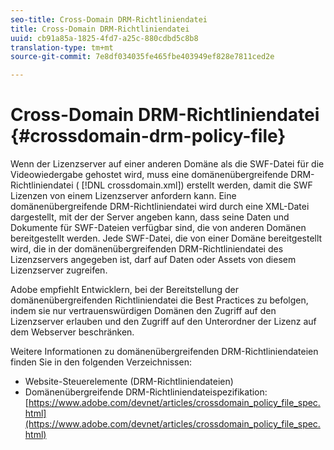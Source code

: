 ```yaml
---
seo-title: Cross-Domain DRM-Richtliniendatei
title: Cross-Domain DRM-Richtliniendatei
uuid: cb91a85a-1825-4fd7-a25c-880cdbd5c8b8
translation-type: tm+mt
source-git-commit: 7e8df034035fe465fbe403949ef828e7811ced2e

---
```



# Cross-Domain DRM-Richtliniendatei {#crossdomain-drm-policy-file}

Wenn der Lizenzserver auf einer anderen Domäne als die SWF-Datei für die Videowiedergabe gehostet wird, muss eine domänenübergreifende DRM-Richtliniendatei ( [!DNL crossdomain.xml]) erstellt werden, damit die SWF Lizenzen von einem Lizenzserver anfordern kann. Eine domänenübergreifende DRM-Richtliniendatei wird durch eine XML-Datei dargestellt, mit der der Server angeben kann, dass seine Daten und Dokumente für SWF-Dateien verfügbar sind, die von anderen Domänen bereitgestellt werden. Jede SWF-Datei, die von einer Domäne bereitgestellt wird, die in der domänenübergreifenden DRM-Richtliniendatei des Lizenzservers angegeben ist, darf auf Daten oder Assets von diesem Lizenzserver zugreifen.

Adobe empfiehlt Entwicklern, bei der Bereitstellung der domänenübergreifenden Richtliniendatei die Best Practices zu befolgen, indem sie nur vertrauenswürdigen Domänen den Zugriff auf den Lizenzserver erlauben und den Zugriff auf den Unterordner der Lizenz auf dem Webserver beschränken.

Weitere Informationen zu domänenübergreifenden DRM-Richtliniendateien finden Sie in den folgenden Verzeichnissen:

* Website-Steuerelemente (DRM-Richtliniendateien)
* Domänenübergreifende DRM-Richtliniendateispezifikation: [https://www.adobe.com/devnet/articles/crossdomain_policy_file_spec.html](https://www.adobe.com/devnet/articles/crossdomain_policy_file_spec.html)

